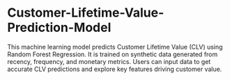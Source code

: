 # Customer-Lifetime-Value-Prediction-Model
This machine learning model predicts Customer Lifetime Value (CLV) using Random Forest Regression. It is trained on synthetic data generated from recency, frequency, and monetary metrics. Users can input data to get accurate CLV predictions and explore key features driving customer value.
